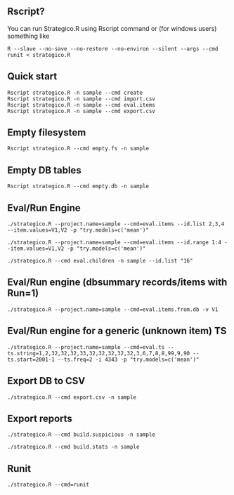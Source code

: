 ## Rscript? ##

You can run Strategico.R using Rscript command or (for windows users) something like
```
R --slave --no-save --no-restore --no-environ --silent --args --cmd runit < strategico.R
```

## Quick start ##

```
Rscript strategico.R -n sample --cmd create
Rscript strategico.R -n sample --cmd import.csv
Rscript strategico.R -n sample --cmd eval.items
Rscript strategico.R -n sample --cmd export.csv
```

## Empty filesystem ##

```
Rscript strategico.R --cmd empty.fs -n sample
```

## Empty DB tables ##

```
Rscript strategico.R --cmd empty.db -n sample
```

## Eval/Run Engine ##
```
./strategico.R --project.name=sample --cmd=eval.items --id.list 2,3,4 --item.values=V1,V2 -p "try.models=c('mean')"

./strategico.R --project.name=sample --cmd=eval.items --id.range 1:4 --item.values=V1,V2 -p "try.models=c('mean')"

./strategico.R --cmd eval.children -n sample --id.list "16"

```

## Eval/Run engine (dbsummary records/items with Run=1) ##
```
./strategico.R --project.name=sample --cmd=eval.items.from.db -v V1
```

## Eval/Run engine for a generic (unknown item) TS ##
```
./strategico.R --project.name=sample --cmd=eval.ts --ts.string=1,2,32,32,32,33,32,32,32,32,32,3,6,7,8,8,99,9,90 --ts.start=2001-1 --ts.freq=2 -i 4343 -p "try.models=c('mean')"
```

## Export DB to CSV ##

```
./strategico.R --cmd export.csv -n sample
```

## Export reports ##

```
./strategico.R --cmd build.suspicious -n sample
```

```
./strategico.R --cmd build.stats -n sample
```

## Runit ##

```
./strategico.R --cmd=runit
```